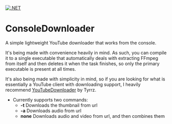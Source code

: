 [![.NET](https://github.com/F0903/ConsoleDownloader/actions/workflows/dotnet.yml/badge.svg)](https://github.com/F0903/ConsoleDownloader/actions/workflows/dotnet.yml)
# ConsoleDownloader
A simple lightweight YouTube downloader that works from the console.

It's being made with convenience heavily in mind. As such, you can compile it to a single executable that automatically deals with extracting FFmpeg from itself and then deletes it when the task finishes, so only the primary executable is present at all times.

It's also being made with simplicity in mind, so if you are looking for what is essentially a YouTube client with downloading support, I heavily recommend [YouTubeDownloader](https://github.com/Tyrrrz/YoutubeDownloader) by Tyrrz.

- Currently supports two commands:
  - **-t** Downloads the thumbnail from url
  - **-a** Downloads audio from url
  - **none** Downloads audio and video from url, and then combines them

